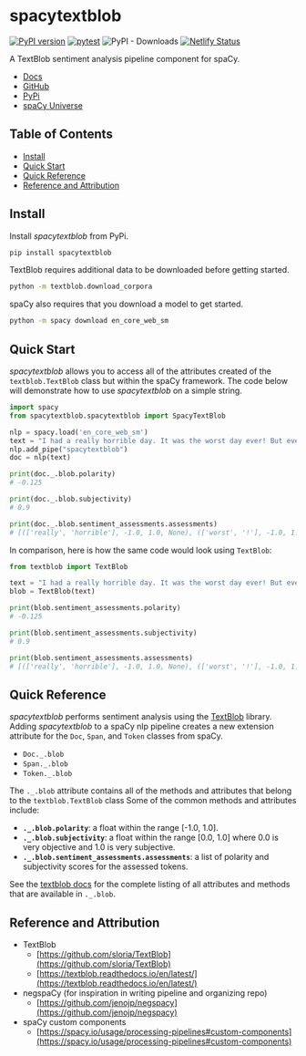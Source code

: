 # spacytextblob

[![PyPI version](https://badge.fury.io/py/spacytextblob.svg)](https://badge.fury.io/py/spacytextblob)
[![pytest](https://github.com/SamEdwardes/spacytextblob/actions/workflows/pytest.yml/badge.svg)](https://github.com/SamEdwardes/spacytextblob/actions/workflows/pytest.yml)
![PyPI - Downloads](https://img.shields.io/pypi/dm/spacytextblob?label=PyPi%20Downloads)
[![Netlify Status](https://api.netlify.com/api/v1/badges/e2f2caac-7239-45a2-b145-a00205c3befb/deploy-status)](https://app.netlify.com/sites/spacytextblob/deploys)

A TextBlob sentiment analysis pipeline component for spaCy. 

- [Docs](https://spacytextblob.netlify.app/)
- [GitHub](https://github.com/SamEdwardes/spacytextblob)
- [PyPi](https://pypi.org/project/spacytextblob/)
- [spaCy Universe](https://spacy.io/universe/project/spacy-textblob)

## Table of Contents

- [Install](#install)
- [Quick Start](#quick-start)
- [Quick Reference](#quick-reference)
- [Reference and Attribution](#reference-and-attribution)

## Install

Install *spacytextblob* from PyPi.

```bash
pip install spacytextblob
```

TextBlob requires additional data to be downloaded before getting started.

```bash
python -m textblob.download_corpora
```

spaCy also requires that you download a model to get started.

```bash
python -m spacy download en_core_web_sm
```

## Quick Start

*spacytextblob* allows you to access all of the attributes created of the `textblob.TextBlob` class but within the spaCy framework. The code below will demonstrate how to use *spacytextblob* on a simple string.

```python
import spacy
from spacytextblob.spacytextblob import SpacyTextBlob

nlp = spacy.load('en_core_web_sm')
text = "I had a really horrible day. It was the worst day ever! But every now and then I have a really good day that makes me happy."
nlp.add_pipe("spacytextblob")
doc = nlp(text)

print(doc._.blob.polarity)
# -0.125

print(doc._.blob.subjectivity)
# 0.9

print(doc._.blob.sentiment_assessments.assessments)
# [(['really', 'horrible'], -1.0, 1.0, None), (['worst', '!'], -1.0, 1.0, None), (['really', 'good'], 0.7, 0.6000000000000001, None), (['happy'], 0.8, 1.0, None)]
```

In comparison, here is how the same code would look using `TextBlob`:

```python
from textblob import TextBlob

text = "I had a really horrible day. It was the worst day ever! But every now and then I have a really good day that makes me happy."
blob = TextBlob(text)

print(blob.sentiment_assessments.polarity)
# -0.125

print(blob.sentiment_assessments.subjectivity)
# 0.9

print(blob.sentiment_assessments.assessments)
# [(['really', 'horrible'], -1.0, 1.0, None), (['worst', '!'], -1.0, 1.0, None), (['really', 'good'], 0.7, 0.6000000000000001, None), (['happy'], 0.8, 1.0, None)]
```

## Quick Reference

*spacytextblob* performs sentiment analysis using the [TextBlob](https://textblob.readthedocs.io/en/dev/quickstart.html) library. Adding *spacytextblob* to a spaCy nlp pipeline creates a new extension attribute for the `Doc`, `Span`, and `Token` classes from spaCy.

- `Doc._.blob`
- `Span._.blob`
- `Token._.blob`

The `._.blob` attribute contains all of the methods and attributes that belong to the `textblob.TextBlob` class Some of the common methods and attributes include: 

- **`._.blob.polarity`**: a float within the range [-1.0, 1.0].
- **`._.blob.subjectivity`**: a float within the range [0.0, 1.0] where 0.0 is very objective and 1.0 is very subjective. 
- **`._.blob.sentiment_assessments.assessments`**: a list of polarity and subjectivity scores for the assessed tokens.

See the [textblob docs](https://textblob.readthedocs.io/en/dev/api_reference.html#textblob.blob.TextBlob) for the complete listing of all attributes and methods that are available in `._.blob`.

## Reference and Attribution

- TextBlob
    - [https://github.com/sloria/TextBlob](https://github.com/sloria/TextBlob)
    - [https://textblob.readthedocs.io/en/latest/](https://textblob.readthedocs.io/en/latest/)
- negspaCy (for inspiration in writing pipeline and organizing repo)
    - [https://github.com/jenojp/negspacy](https://github.com/jenojp/negspacy)
- spaCy custom components
    - [https://spacy.io/usage/processing-pipelines#custom-components](https://spacy.io/usage/processing-pipelines#custom-components)
